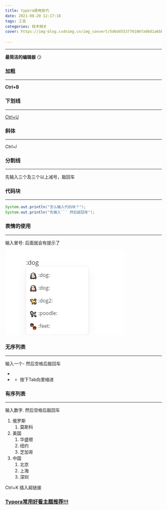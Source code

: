 ```yaml
---
title: typora使用技巧
date: 2021-08-20 12:17:18
tags: 工具
categories: 技术相关
cover: https://img-blog.csdnimg.cn/img_convert/5d6d4553770106fa98d1a6bb2125ef8a.png

---
```


---

**最简洁的编辑器** :smirk:

<!--more-->

### 加粗

---

**Ctrl+B**



### 下划线

----

<u>Ctrl+U</u>



### 斜体

---

*Ctrl+I*



### 分割线

---

先输入三个及三个以上减号，敲回车



### 代码块

---

```java
System.out.println("怎么输入代码块？");
System.out.println("先输入``` 然后敲回车");
```



### 表情的使用

----

输入冒号:  后面就会有提示了

![image-20210820210910601](typora/image-20210820210910601.png)



### 无序列表

----

输入一个- 然后空格后敲回车

- 
- 
  - 按下Tab向里缩进



### 有序列表

---

输入数字. 然后空格后敲回车

1. 俄罗斯
   1. 莫斯科
2. 美国
   1. 华盛顿
   2. 纽约
   3. 芝加哥
3. 中国
   1. 北京
   2. 上海
   3. 深圳



Ctrl+K 插入超链接



### [Typora常用好看主题推荐!!!](https://blog.csdn.net/weixin_52023681/article/details/120251523)
